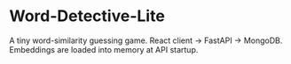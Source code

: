 # Word-Detective-Lite
A tiny word-similarity guessing game. React client → FastAPI → MongoDB. Embeddings are loaded into memory at API startup.
